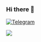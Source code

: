 ### Hi there 👋

[![Telegram](https://img.shields.io/badge/-Telegram-2CA5E0?style=flat-square&logo=telegram&logoColor=white)](https://t.me/shams1dinov)


<img src="https://github-readme-stats.vercel.app/api?username=lutfiddin-ux&show_icons=true&count_private=true"/>

<!--
**lutfiddin-ux/lutfiddin-ux** is a ✨ _special_ ✨ repository because its `README.md` (this file) appears on your GitHub profile.

Here are some ideas to get you started:

- 🔭 I’m currently working on ...
- 🌱 I’m currently learning ...
- 👯 I’m looking to collaborate on ...
- 🤔 I’m looking for help with ...
- 💬 Ask me about ...
- 📫 How to reach me: ...
- 😄 Pronouns: ...
- ⚡ Fun fact: ...
-->
